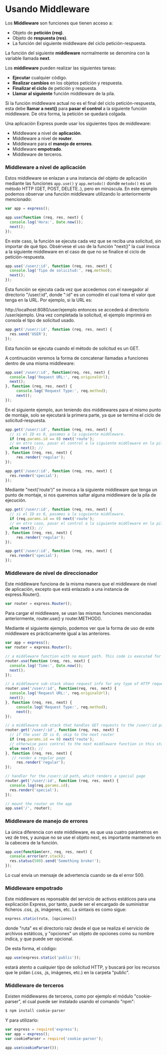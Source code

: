 # Usando Middleware
Los **Middleware** son funciones que tienen acceso a:
- Objeto de **petición (req)**.
- Objeto de **respuesta (res)**.
- La función del siguiente middleware del ciclo petición-respuesta.

La función del siguiente **middleware** normalmente se denomina con la variable llamada **next**.

Los **middleware** pueden realizar las siguientes tareas: 
- **Ejecutar** cualquier código.
- **Realizar cambios** en los objetos petición y respuesta.
- **Finalizar el ciclo** de petición y respuesta.
- **Llamar al siguiente** función middleware de la pila.

Si la función middleware actual no es el final del ciclo petición-respuesta, esta debe **llamar a next()** para **pasar el control** a la siguiente función middleware. De otra forma, la petición se quedará colgada.

Una aplicación Express puede usar los siguientes tipos de middleware:
- Middleware a nivel de **aplicación**.
- Middleware a nivel de **router**.
- Middleware para el **manejo de errores**.
- Middleware **empotrado**.
- Middleware de terceros.

### Middleware a nivel de aplicación
Estos middleware se enlazan a una instancia del objeto de aplicación mediante las funciones `app.use()` y `app.metodo()` donde `metodo()` es un método HTTP (GET, POST, DELETE..), pero en minúscula.
En este ejemplo podemos observar una función middleware utilizando lo anteriormente mencionado:
```javascript
var app = express();

app.use(function (req, res, next) {
  console.log('Hora:', Date.now());
  next();
});
```
En este caso, la función se ejecuta cada vez que se reciba una solicitud, sin importar de qué tipo. Obsérvese el uso de la función "next()" la cual invoca a la siguiente middleware en el caso de que no se finalice el ciclo de petición-respuesta.
```javascript
app.use('/user/:id', function (req, res, next) {
  console.log('Tipo de solicitud:', req.method);
  next();
});
```
Esta función se ejecuta cada vez que accedemos con el navegador al directorio "/user/:id", donde ":id" es un comodín el cual toma el valor que tenga en la URL. Por ejemplo, si la URL es:

http://localhost:8080/user/ejemplo entonces se accederá al directorio /user/ejemplo. Una vez completada la solicitud, el ejemplo imprimirá en consola el tipo de solicitud usado.
```javascript
app.get('/user/:id', function (req, res, next) {
  res.send('USER');
});
```
Esta función se ejecuta cuando el método de solicitud es un GET.

A continuación veremos la forma de concatenar llamadas a funciones dentro de una misma middleware:
```javascript
app.use('/user/:id', function(req, res, next) {
  console.log('Request URL:', req.originalUrl);
  next();
}, function (req, res, next) {
     console.log('Request Type:', req.method);
     next();
});
```
En el siguiente ejemplo, aun teniendo dos middlewares para el mismo punto de montaje, solo se ejecutará la primera parte, ya que se termina el ciclo de solicitud-respuesta.
```javascript
app.get('/user/:id', function (req, res, next) {
  // si el ID es 0, pasamos a la siguiente middleware. 
  if (req.params.id == 0) next('route');
  // en otro caso, pasar el control a la siguiente middleware en la pila.
  else next(); //
}, function (req, res, next) {
     res.render('regular');
});

app.get('/user/:id', function (req, res, next) {
  res.render('special');
});
```
Mediante "next('route')" se invoca a la siguiente middleware que tenga un punto de montaje, si nos queremos saltar alguna middleware de la pila de ejecución.
```javascript
app.get('/user/:id', function (req, res, next) {
  // si el ID es 0, pasamos a la siguiente middleware. 
  if (req.params.id == 0) next('route');
  // en otro caso, pasar el control a la siguiente middleware en la pila.
  else next(); //
}, function (req, res, next) {
     res.render('regular');
});

app.get('/user/:id', function (req, res, next) {
  res.render('special');
});
```
### Middleware de nivel de direccionador
Este middleware funciona de la misma manera que el middleware de nivel de aplicación, excepto que está enlazado a una instancia de express.Router().
```javascript
var router = express.Router();
```
Para cargar el middleware, se usan las mismas funciones mencionadas anteriormente, router.use() y router.METHOD().

Mediante el siguiente ejemplo, podemos ver que la forma de uso de este middleware es prácticamente igual a las anteriores.
```javascript
var app = express();
var router = express.Router();

// a middleware function with no mount path. This code is executed for every request to the router
router.use(function (req, res, next) {
  console.log('Time:', Date.now());
  next();
});

// a middleware sub-stack shows request info for any type of HTTP request to the /user/:id path
router.use('/user/:id', function(req, res, next) {
  console.log('Request URL:', req.originalUrl);
  next();
}, function (req, res, next) {
     console.log('Request Type:', req.method);
     next();
});

// a middleware sub-stack that handles GET requests to the /user/:id path
router.get('/user/:id', function (req, res, next) {
  // if the user ID is 0, skip to the next router
  if (req.params.id == 0) next('route');
  // otherwise pass control to the next middleware function in this stack
  else next(); //
}, function (req, res, next) {
   // render a regular page
     res.render('regular');
});

// handler for the /user/:id path, which renders a special page
router.get('/user/:id', function (req, res, next) {
  console.log(req.params.id);
  res.render('special');
});

// mount the router on the app
app.use('/', router);
```
### Middleware de manejo de errores
La única diferencia con este middleware, es que usa cuatro parámetros en vez de tres, y aunque no se use el objeto next, es importante mantenerlo en la cabecera de la función.
```javascript
app.use(function(err, req, res, next) {
  console.error(err.stack);
  res.status(500).send('Something broke!');
});
```
Lo cual envía un mensaje de advertencia cuando se da el error 500.
### Middleware empotrado
Este middleware es reponsable del servicio de activos estáticos para una explicación Express, por tanto, puede ser el encargado de suministrar ficheros .css, .js, imágenes, etc. La sintaxis es como sigue:
```javascript
express.static(ruta, [opciones])
```
donde "ruta" es el directorio raíz desde el que se realiza el servicio de archivos estáticos, y "opciones" un objeto de opciones como su nombre indica, y que puede ser opcional.

De esta forma, el código:
```javascript
app.use(express.static('public'));
```
estará atento a cualquier tipo de solicitud HTTP, y buscará por los recursos que le pidan (.css, .js, imágenes, etc.) en la carpeta "public".

### Middleware de terceros
Existen middlewares de terceros, como por ejemplo el módulo "cookie-parser", el cual puede ser instalado usando el comando "npm":

```bash
$ npm install cookie-parser
```
Y para utilizarlo:
```javascript
var express = require('express');
var app = express();
var cookieParser = require('cookie-parser');

app.use(cookieParser());

```